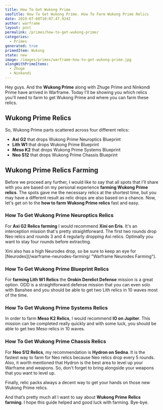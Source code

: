 ```yaml
---
title: How To Get Wukong Prime
seoTitle: How To Get Wukong Prime. How To Farm Wukong Prime Relics
date: 2019-07-08T10:07:47.924Z
author: warframe
layout: post
permalink: /primes/how-to-get-wukong-prime/
categories:
  - Primes
generated: true
primedItem: Wukong
state: new
image: /images/primes/warframe-how-to-get-wukong-prime.jpg
alongWithPrimeItems:
  - Zhuge
  - Ninkondi
---
```

<p>Hey guys. And the <strong>Wukong Prime</strong> along with Zhuge Prime and Ninkondi Prime have arrived in Warframe. Today I'll be showing you which relics you'll need to farm to get Wukong Prime and where you can farm these relics. </p><!--more--><h2>Wukong Prime Relics</h2><p>So, Wukong Prime parts scattered across four different relics:</p><ul><li><b>Axi G2</b> that drops Wukong Prime Neuroptics Blueprint</li><li><b>Lith W1</b> that drops Wukong Prime Blueprint</li><li><b>Meso K2</b> that drops Wukong Prime Systems Blueprint</li><li><b>Neo S12</b> that drops Wukong Prime Chassis Blueprint</li></ul><h2>Wukong Prime Relics Farming</h2><p>Before we proceed any further, I would like to say that all spots that I'll share with you are based on my personal experience <strong>farming Wukong Prime relics</strong>. The spots gave me the necessary relics at the shortest time, but you may have a different result as relic drops are also based on a chance. Now, let's get on to the <strong>how to farm Wukong Prime relics</strong> fast and easy.</p><h3>How To Get Wukong Prime Neuroptics Relics</h3><p>For <b>Axi G2 Relics farming</b> I would recommend <b>Xini on Eris</b>. It's an interception mission that's pretty straightforward. The first two rounds drop Neo relics and rounds 3 and 4 regularly dropping Axi relics. Optimally you want to stay four rounds before extracting.</p><p>Xini also has a high Neurodes drop, so be sure to keep an eye for [Neurodes](/warframe-neurodes-farming/ "Warframe Neurodes Farming").</p><h3>How To Get Wukong Prime Blueprint Relics</h3><p>For <strong>farming Lith W1 Relics</strong> the <b>Orokin Derelict Defense</b> mission is a great option. ODD is a straightforward defense mission that you can even solo with Banshee and you should be able to get two Lith relics in 10 waves most of the time.</p><h3>How To Get Wukong Prime Systems Relics</h3><p>In order to farm <b>Meso K2 Relics</b>, I would recommend <b>IO on Jupiter</b>. This mission can be completed really quickly and with some luck, you should be able to get two Meso relics in 10 waves.</p><h3>How To Get Wukong Prime Chassis Relics</h3><p>For <b>Neo S12 Relics</b>, my recommendation is <b>Hydron on Sedna</b>. It is the fastest way to farm for Neo relics because Neo relics drop every 5 rounds. Also, it worth mentioned that Hydron is the best area to level up your Warframe and weapons. So, don't forget to bring alongside your weapons that you want to level up.</p><p>Finally, relic packs always a decent way to get your hands on those new Wukong Prime relics.</p><p>And that’s pretty much all I want to say about <strong>Wukong Prime Relics farming</strong>. I hope this guide helped and good luck with farming. Bye-bye.</p>
